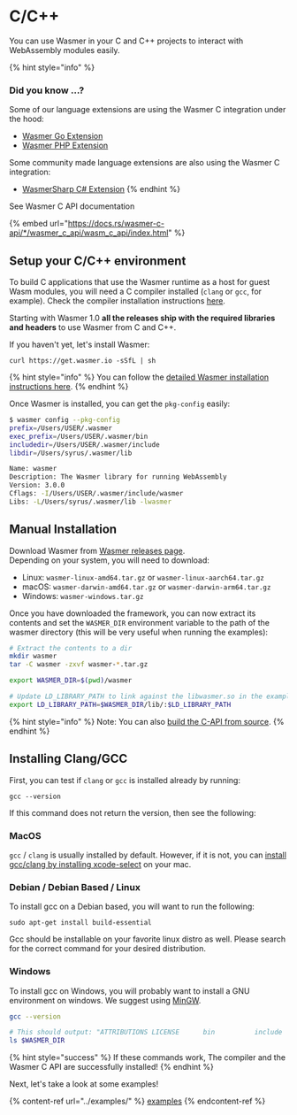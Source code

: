 # C/C++

You can use Wasmer in your C and C++ projects to interact with WebAssembly modules easily.

{% hint style="info" %}
### Did you know ...?

Some of our language extensions are using the Wasmer C integration under the hood:

* [Wasmer Go Extension](https://github.com/wasmerio/wasmer-go)
* [Wasmer PHP Extension](https://github.com/wasmerio/wasmer-php)

Some community made language extensions are also using the Wasmer C integration:

* [WasmerSharp C# Extension](https://github.com/migueldeicaza/WasmerSharp)
{% endhint %}

See Wasmer C API documentation

{% embed url="https://docs.rs/wasmer-c-api/*/wasmer_c_api/wasm_c_api/index.html" %}

## Setup your C/C++ environment

To build C applications that use the Wasmer runtime as a host for guest Wasm modules, you will need a C compiler installed (`clang` or `gcc`, for example). Check the compiler installation instructions [here](./#installing-clang-gcc).

Starting with Wasmer 1.0 **all the releases ship with the required libraries and headers** to use Wasmer from C and C++.

If you haven't yet, let's install Wasmer:

```
curl https://get.wasmer.io -sSfL | sh
```

{% hint style="info" %}
You can follow the [detailed Wasmer installation instructions here](../../ecosystem/wasmer/getting-started.md).
{% endhint %}

Once Wasmer is installed, you can get the `pkg-config` easily:

```bash
$ wasmer config --pkg-config
prefix=/Users/USER/.wasmer
exec_prefix=/Users/USER/.wasmer/bin
includedir=/Users/USER/.wasmer/include
libdir=/Users/syrus/.wasmer/lib

Name: wasmer
Description: The Wasmer library for running WebAssembly
Version: 3.0.0
Cflags: -I/Users/USER/.wasmer/include/wasmer
Libs: -L/Users/syrus/.wasmer/lib -lwasmer
```

## Manual Installation

Download Wasmer from [Wasmer releases page](https://github.com/wasmerio/wasmer/releases).\
Depending on your system, you will need to download:

* Linux: `wasmer-linux-amd64.tar.gz` or `wasmer-linux-aarch64.tar.gz`
* macOS: `wasmer-darwin-amd64.tar.gz` or `wasmer-darwin-arm64.tar.gz`
* Windows: `wasmer-windows.tar.gz`

Once you have downloaded the framework, you can now extract its contents and set the `WASMER_DIR` environment variable to the path of the wasmer directory (this will be very useful when running the examples):

```bash
# Extract the contents to a dir
mkdir wasmer
tar -C wasmer -zxvf wasmer-*.tar.gz

export WASMER_DIR=$(pwd)/wasmer

# Update LD_LIBRARY_PATH to link against the libwasmer.so in the examples
export LD_LIBRARY_PATH=$WASMER_DIR/lib/:$LD_LIBRARY_PATH
```

{% hint style="info" %}
Note: You can also [build the C-API from source](../../ecosystem/wasmer/building-from-source/#building-wasmer-c-api-from-source).
{% endhint %}

## Installing Clang/GCC

First, you can test if `clang` or `gcc` is installed already by running:

```
gcc --version
```

If this command does not return the version, then see the following:

### MacOS

`gcc` / `clang` is usually installed by default. However, if it is not, you can [install gcc/clang by installing xcode-select](http://osxdaily.com/2014/02/12/install-command-line-tools-mac-os-x/) on your mac.

### Debian / Debian Based / Linux

To install gcc on a Debian based, you will want to run the following:

```
sudo apt-get install build-essential
```

Gcc should be installable on your favorite linux distro as well. Please search for the correct command for your desired distribution.

### Windows

To install gcc on Windows, you will probably want to install a GNU environment on windows. We suggest using [MinGW](http://www.mingw.org/).

```bash
gcc --version

# This should output: "ATTRIBUTIONS LICENSE      bin          include      lib"
ls $WASMER_DIR
```

{% hint style="success" %}
If these commands work, The compiler and the Wasmer C API are successfully installed!
{% endhint %}

Next, let's take a look at some examples!

{% content-ref url="../examples/" %}
[examples](../examples/)
{% endcontent-ref %}
